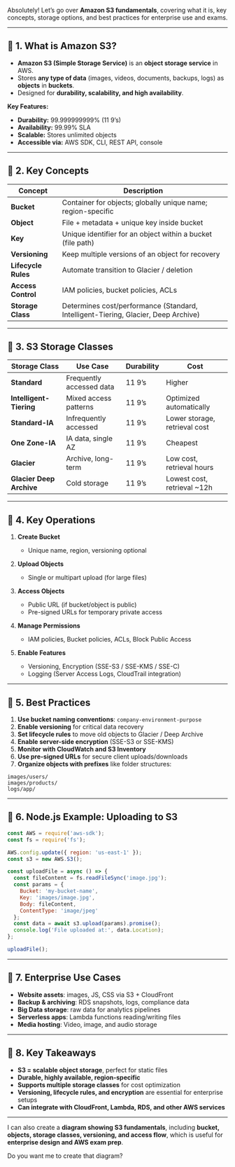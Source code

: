 Absolutely! Let’s go over **Amazon S3 fundamentals**, covering what it is, key concepts, storage options, and best practices for enterprise use and exams.

---

## 🧭 1. What is Amazon S3?

* **Amazon S3 (Simple Storage Service)** is an **object storage service** in AWS.
* Stores **any type of data** (images, videos, documents, backups, logs) as **objects** in **buckets**.
* Designed for **durability, scalability, and high availability**.

**Key Features:**

* **Durability:** 99.999999999% (11 9’s)
* **Availability:** 99.99% SLA
* **Scalable:** Stores unlimited objects
* **Accessible via:** AWS SDK, CLI, REST API, console

---

## 🔹 2. Key Concepts

| Concept             | Description                                                                        |
| ------------------- | ---------------------------------------------------------------------------------- |
| **Bucket**          | Container for objects; globally unique name; region-specific                       |
| **Object**          | File + metadata + unique key inside bucket                                         |
| **Key**             | Unique identifier for an object within a bucket (file path)                        |
| **Versioning**      | Keep multiple versions of an object for recovery                                   |
| **Lifecycle Rules** | Automate transition to Glacier / deletion                                          |
| **Access Control**  | IAM policies, bucket policies, ACLs                                                |
| **Storage Class**   | Determines cost/performance (Standard, Intelligent-Tiering, Glacier, Deep Archive) |

---

## 🔹 3. S3 Storage Classes

| Storage Class            | Use Case                 | Durability | Cost                          |
| ------------------------ | ------------------------ | ---------- | ----------------------------- |
| **Standard**             | Frequently accessed data | 11 9’s     | Higher                        |
| **Intelligent-Tiering**  | Mixed access patterns    | 11 9’s     | Optimized automatically       |
| **Standard-IA**          | Infrequently accessed    | 11 9’s     | Lower storage, retrieval cost |
| **One Zone-IA**          | IA data, single AZ       | 11 9’s     | Cheapest                      |
| **Glacier**              | Archive, long-term       | 11 9’s     | Low cost, retrieval hours     |
| **Glacier Deep Archive** | Cold storage             | 11 9’s     | Lowest cost, retrieval ~12h   |

---

## 🔹 4. Key Operations

1. **Create Bucket**

   * Unique name, region, versioning optional

2. **Upload Objects**

   * Single or multipart upload (for large files)

3. **Access Objects**

   * Public URL (if bucket/object is public)
   * Pre-signed URLs for temporary private access

4. **Manage Permissions**

   * IAM policies, Bucket policies, ACLs, Block Public Access

5. **Enable Features**

   * Versioning, Encryption (SSE-S3 / SSE-KMS / SSE-C)
   * Logging (Server Access Logs, CloudTrail integration)

---

## 🔹 5. Best Practices

1. **Use bucket naming conventions**: `company-environment-purpose`
2. **Enable versioning** for critical data recovery
3. **Set lifecycle rules** to move old objects to Glacier / Deep Archive
4. **Enable server-side encryption** (SSE-S3 or SSE-KMS)
5. **Monitor with CloudWatch and S3 Inventory**
6. **Use pre-signed URLs** for secure client uploads/downloads
7. **Organize objects with prefixes** like folder structures:

```
images/users/
images/products/
logs/app/
```

---

## 🔹 6. Node.js Example: Uploading to S3

```javascript
const AWS = require('aws-sdk');
const fs = require('fs');

AWS.config.update({ region: 'us-east-1' });
const s3 = new AWS.S3();

const uploadFile = async () => {
  const fileContent = fs.readFileSync('image.jpg');
  const params = {
    Bucket: 'my-bucket-name',
    Key: 'images/image.jpg',
    Body: fileContent,
    ContentType: 'image/jpeg'
  };
  const data = await s3.upload(params).promise();
  console.log('File uploaded at:', data.Location);
};

uploadFile();
```

---

## 🔹 7. Enterprise Use Cases

* **Website assets**: images, JS, CSS via S3 + CloudFront
* **Backup & archiving**: RDS snapshots, logs, compliance data
* **Big Data storage**: raw data for analytics pipelines
* **Serverless apps**: Lambda functions reading/writing files
* **Media hosting**: Video, image, and audio storage

---

## 🧾 8. Key Takeaways

* **S3 = scalable object storage**, perfect for static files
* **Durable, highly available, region-specific**
* **Supports multiple storage classes** for cost optimization
* **Versioning, lifecycle rules, and encryption** are essential for enterprise setups
* **Can integrate with CloudFront, Lambda, RDS, and other AWS services**

---

I can also create a **diagram showing S3 fundamentals**, including **bucket, objects, storage classes, versioning, and access flow**, which is useful for **enterprise design and AWS exam prep**.

Do you want me to create that diagram?
